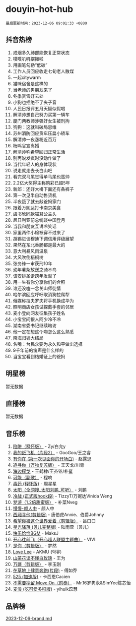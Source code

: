# douyin-hot-hub

`最后更新时间：2023-12-06 09:01:33 +0800`

## 抖音热榜

1. 戒烟多久肺部能恢复正常状态
1. 噗噗叽叽摆摊啦
1. 用画笔勾勒“低碳”
1. 工作人员回应收走七旬老人散煤
1. 一起citywarm
1. 猫咪宿舍是这样的
1. 当老师的男朋友来了
1. 冬季赏雪好去处
1. 小狗也拒绝不了夹子音
1. 人民日报评五月天疑似假唱
1. 解清帅想自己努力买第一辆车
1. 厦门两教师涉强奸女生被刑拘
1. 狗狗：这就叫破局思维
1. 苏州消防回应货车压扁小轿车
1. 解清帅一夜涨粉近百万
1. 杨鸣官宣离婚
1. 解清帅称希望回归正常生活
1. 别再说发疯时没动作做了
1. 当代年轻人的身体现状
1. 说走就走去长白山吧
1. 看完双马尾觉得单马尾也蛮帅
1. 2.2亿大奖得主称购彩已超5年
1. 新郎：还好大褂下面还有条裤子
1. 第一次见半自动售货机
1. 半夜饿了就去敲爸妈家门
1. 跟着万妮达打卡南京美食
1. 虞书欣同款猫耳公主头
1. 尼日利亚前总统谈中国登月
1. 当我和朋友互讲冷笑话
1. 家里两件小棉袄穿不过来了
1. 胡锡进谈穆迪下调信用评级展望
1. 果然在东北香肠都是最大的
1. 意大利暴风雨温泉
1. 大风吹倒梧桐树
1. 张务锋一审获刑10年
1. 幼年薯条放送之骑不鸟
1. 该安排圣诞跨年发型了
1. 用一生有你分享你们的合照
1. 谁还没嗑一念关山师徒情
1. 哈尔滨回应呼吁取消狗拉爬犁
1. 俄媒称拉夫罗夫将手机换成华为
1. 照明商店女孩试探戴手套的邻居
1. 麦小登向网友征集孩子姓名
1. 小宝宝问银人阿少冷不冷
1. 湖南省委书记继续暗访
1. 他一定在想这个吻怎么这么熟悉
1. 南海归墟大结局
1. 名嘴：台民众要为永久和平做出选择
1. 9千年前的笛声是什么样的
1. 当宝宝看到结婚证上的爸妈

## 明星榜

暂无数据

## 直播榜

暂无数据

## 音乐榜

1. [陷阱（释怀版）](https://sf6-cdn-tos.douyinstatic.com/obj/tos-cn-ve-2774/oE8C21LeZrzKLDFfQYgMzx4GAIHageG5IzayY7) - Zy/白允y
1. [我的纸飞机（片段2）](https://sf3-cdn-tos.douyinstatic.com/obj/tos-cn-ve-2774/oM2ZrKcg2CD5AeRB2gkeXOFB1IxAGJdZPazYHf) - GooGoo/王之睿
1. [有你在 (第一次见面你的开场白)](https://sf3-cdn-tos.douyinstatic.com/obj/tos-cn-ve-2774/oAthrQ3ClJBfI57uBoFEgNDYtNCZ0TSYQQfxQ0) - 赵露思
1. [追寻你（万物复苏版）](https://sf3-cdn-tos.douyinstatic.com/obj/tos-cn-ve-2774/oYeAZJsbjIDit9APmBg8u6uDUQnHmoCf3gbo74) - 王天戈/川青
1. [海边探戈](https://sf6-cdn-tos.douyinstatic.com/obj/tos-cn-ve-2774/os9gE0VQCGqt6VQkZDyBBYvfSDY0QFe3vVmubn) - 王鹤棣/王齐铭/朴鲨
1. [可能（副歌）](https://sf6-cdn-tos.douyinstatic.com/obj/tos-cn-ve-2774/cde1731888894259b333569393c2fb51) - 程响
1. [毒药 (释怀版)](https://sf6-cdn-tos.douyinstatic.com/obj/tos-cn-ve-2774/oYILMEAzspdZBIzy4frJNB8ZHPHWAhiwowd4Ad) - 周星星
1. [太阳（全网搜_太阳刘鹏_可听）](https://sf3-cdn-tos.douyinstatic.com/obj/tos-cn-ve-2774/ogWbyIQnlBFImVbeDocRdCIYtBHlbJXgfZMvgz) - 刘鹏
1. [冷战 (正式版hook段)](https://sf3-cdn-tos.douyinstatic.com/obj/tos-cn-ve-2774/oMuEoiBasWApEMVDgNiI8VAByNmwo5J0pyf8Yx) - TizzyT/万妮达Vinida Weng
1. [梦游（1.2倍甜蜜版）](https://sf6-cdn-tos.douyinstatic.com/obj/tos-cn-ve-2774/o4gyAUm8hwufoEABmwVIiQtHsFuGzAEEWtNMzo) - 补菜Nveg
1. [慢慢-颜人中](https://sf6-cdn-tos.douyinstatic.com/obj/tos-cn-ve-2774/ocjHNfBXdBxQNC8ZGAeoLMFTUgtBg8bkExunDC) - 颜人中
1. [西厢寻他(剪辑版)](https://sf3-cdn-tos.douyinstatic.com/obj/tos-cn-ve-2774/oUsAVfAQKlRNxEv5qxvIB8o5qmIWUcXbzJKJhw) - 唐伯虎Annie、伯爵Johnny
1. [希望你被这个世界爱着（剪辑版）](https://sf3-cdn-tos.douyinstatic.com/obj/tos-cn-ve-2774/oo4H3BfEygN7l7bQaMBOZHCQ1eI4FqtED5skQ2) - 吕口口
1. [星光降落 (贝儿完整版)](https://sf3-cdn-tos.douyinstatic.com/obj/tos-cn-ve-2774/okwB9hAwyAtsFFkFBzAX1hOOfQuIoMNs0W2Mwr) - 陆雨萱（贝儿）
1. [快乐恰恰BGM](https://sf3-cdn-tos.douyinstatic.com/obj/tos-cn-ve-2774/07b173ca7d2f40f3ba0b97ac7fa3a44a) - MaksJ
1. [开心往前飞（开心超人联盟主题曲）](https://sf3-cdn-tos.douyinstatic.com/obj/tos-cn-ve-2774/9d8fb7c82cf1421fb93a9fe925275e0a) - VIVI
1. [是你（剪辑版）](https://sf3-cdn-tos.douyinstatic.com/obj/tos-cn-ve-2774/46019dae783c4c969944217fe1cfafc4) - 梦然
1. [Love Lee](https://sf3-cdn-tos.douyinstatic.com/obj/tos-cn-ve-2774/o05GbkJGbCBTdDnMtB0fwOYgkeZp23vrWQDQBS) - AKMU (악뮤)
1. [山茶花读不懂白玫瑰](https://sf3-cdn-tos.douyinstatic.com/obj/tos-cn-ve-2774/osfn8B7DktrRHEPJgPCfDbw7QDQEkwC16BxZg9) - 王为
1. [万疆（剪辑版）](https://sf3-cdn-tos.douyinstatic.com/obj/tos-cn-ve-2774/ooG7oVgFlDTelKCjCsTTobQvbdtj1BBQXnfZd8) - 李玉刚
1. [在草地上肆意奔跑(片段)](https://sf3-cdn-tos.douyinstatic.com/obj/tos-cn-ve-2774/8831d494742f45dabdfa8adb8b817259) - 傅如乔
1. [525 (加速版)](https://sf6-cdn-tos.douyinstatic.com/obj/tos-cn-ve-2774/oIfKCtqfDyP8Vc9FpAPgWMyezT6LnDT1abRwGg) - 卡西恩Cacien
1. [不需要挽留 Move On（前奏）](https://sf3-cdn-tos.douyinstatic.com/obj/tos-cn-ve-2774/ooCBhgCCkF4nExzQL9WZSUbitfA8IsDkgQIYhe) - Mr.16罗隽永&SimYee陈芯怡
1. [麦浪 (吃可爱多吗版)](https://sf6-cdn-tos.douyinstatic.com/obj/tos-cn-ve-2774/fb2bf2aaa2854aaa8ec0fcfabbee4bd8) - yihuik苡慧

## 品牌榜

[2023-12-06-brand.md](2023-12-06-brand.md)
